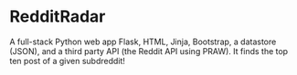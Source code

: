 # RedditRadar
 A full-stack Python web app Flask, HTML, Jinja, Bootstrap, a datastore (JSON), and a third party API (the Reddit API using PRAW). It finds the top ten post of a given subdreddit!
